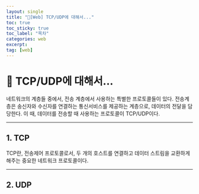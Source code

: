 ```yaml
---
layout: single
title: "📘[Web] TCP/UDP에 대해서..."
toc: true
toc_sticky: true
toc_label: "목차"
categories: web
excerpt:
tag: [web]
---
```


# 📘 TCP/UDP에 대해서...
네트워크의 계층들 중에서, 전송 계층에서 사용하는 특별한 프로토콜들이 있다. 
전송계층은 송신자와 수신자를 연결하는 통신서비스를 제공하는 계층으로, 데이터의 전달을 담당한다.
이 때, 데이터를 전송할 때 사용하는 프로토콜이 TCP/UDP이다.  

---
## 1. TCP
TCP란, 전송제어 프로토콜로서, 두 개의 호스트를 연결하고 데이터 스트림을 교환하게 해주는 중요한 네트워크 프로토콜이다.

---
## 2. UDP